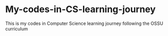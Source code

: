 # My-codes-in-CS-learning-journey
This is my codes in Computer Science learning journey following the OSSU curriculum
